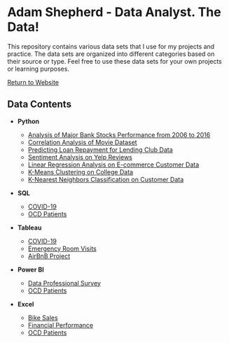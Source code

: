 # Adam Shepherd - Data Analyst. The Data!

This repository contains various data sets that I use for my projects and practice. The data sets are organized into different categories based on their source or type. Feel free to use these data sets for your own projects or learning purposes.

[Return to Website](https://adamshepherd36.github.io/)

## Data Contents
   - **Python**
      - [Analysis of Major Bank Stocks Performance from 2006 to 2016](https://www.google.com/finance/?hl=en)
      - [Correlation Analysis of Movie Dataset](https://github.com/Adamshepherd36/My_data/blob/main/Movies_data.csv)
      - [Predicting Loan Repayment for Lending Club Data](https://www.kaggle.com/datasets/epsilon22/lending-club-loan-two)  
      - [Sentiment Analysis on Yelp Reviews](https://github.com/Adamshepherd36/My_data/blob/main/yelp.csv)  
      - [Linear Regression Analysis on E-commerce Customer Data](https://github.com/Adamshepherd36/My_data/blob/main/Ecommerce_Customers)  
      - [K-Means Clustering on College Data](https://github.com/Adamshepherd36/My_data/blob/main/College_Data) 
      - [K-Nearest Neighbors Classification on Customer Data](https://github.com/Adamshepherd36/My_data/blob/main/KNN_Project_Data)

  - **SQL**
      - [COVID-19](https://ourworldindata.org/covid-deaths)
      - [OCD Patients](https://github.com/Adamshepherd36/My_data/blob/main/OCD%20Patient%20Dataset.csv)

  - **Tableau**
      - [COVID-19](https://ourworldindata.org/covid-deaths)
      - [Emergency Room Visits](https://github.com/Adamshepherd36/My_data/blob/main/Hospital%20ER.csv)
      - [AirBnB Project](https://www.kaggle.com/datasets/alexanderfreberg/airbnb-listings-2016-dataset)

- **Power BI**
   - [Data Professional Survey](https://github.com/Adamshepherd36/My_data/blob/main/AnalyticsCareer_Data.xlsx)
   - [OCD Patients](https://github.com/Adamshepherd36/My_data/blob/main/OCD%20Patient%20Dataset.csv)

- **Excel**
   - [Bike Sales](https://github.com/Adamshepherd36/My_data/blob/main/Bike%20Sales%20Data.xlsx)
   - [Financial Performance](https://github.com/Adamshepherd36/My_data/blob/main/Financial%20P%26L%2C%20BS%20Data.xlsx)
   - [OCD Patients](https://github.com/Adamshepherd36/My_data/blob/main/OCD%20Patient%20Dataset.csv)
  
